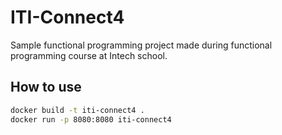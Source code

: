 # ITI-Connect4

Sample functional programming project made during functional programming course at Intech school.

## How to use

```sh
docker build -t iti-connect4 .
docker run -p 8080:8080 iti-connect4
```